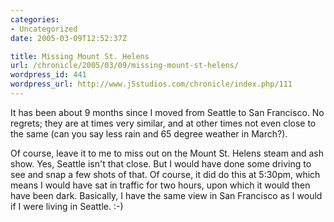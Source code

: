 ```yaml
--- 
categories:
- Uncategorized
date: 2005-03-09T12:52:37Z

title: Missing Mount St. Helens
url: /chronicle/2005/03/09/missing-mount-st-helens/
wordpress_id: 441
wordpress_url: http://www.j5studios.com/chronicle/index.php/111
---
```


It has been about 9 months since I moved from Seattle to San Francisco.  No regrets; they are at times very similar, and at other times not even close to the same (can you say less rain and 65 degree weather in March?).


Of course, leave it to me to miss out on the Mount St. Helens steam and ash show.  Yes, Seattle isn't that close.  But I would have done some driving to see and snap a few shots of that.  Of course, it did do this at 5:30pm, which means I would have sat in traffic for two hours, upon which it would then have been dark.  Basically, I have the same view in San Francisco as I would if I were living in Seattle. :-)

